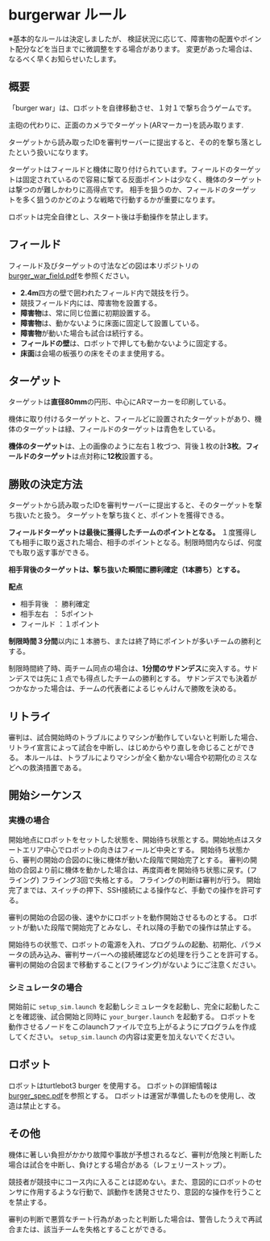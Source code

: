 # burgerwar ルール
※基本的なルールは決定しましたが、
検証状況に応じて、障害物の配置やポイント配分などを当日までに微調整をする場合があります。
変更があった場合は、なるべく早くお知らせいたします。

## 概要

「burger war」は、ロボットを自律移動させ、１対１で撃ち合うゲームです。

主砲の代わりに、正面のカメラでターゲット(ARマーカー)を読み取ります.

ターゲットから読み取ったIDを審判サーバーに提出すると、その的を撃ち落としたという扱いになります。

ターゲットはフィールドと機体に取り付けられています。フィールドのターゲットは固定されているので容易に撃てる反面ポイントは少なく、機体のターゲットは撃つのが難しかわりに高得点です。
相手を狙うのか、フィールドのターゲットを多く狙うのかどのような戦略で行動するかが重要になります。

ロボットは完全自律とし、スタート後は手動操作を禁止します。

## フィールド
フィールド及びターゲットの寸法などの図は本リポジトリの[burger_war_field.pdf](/doc/burger_war_field.pdf)を参照ください。

- **2.4m**四方の壁で囲われたフィールド内で競技を行う。
- 競技フィールド内には、障害物を設置する。
- **障害物**は、常に同じ位置に初期設置する。
- **障害物**は、動かないように床面に固定して設置している。
- **障害物**が動いた場合も試合は続行する。
- **フィールドの壁**は、ロボットで押しても動かないように固定する。
- **床面**は会場の板張りの床をそのまま使用する。

## ターゲット
ターゲットは**直径80mm**の円形、中心にARマーカーを印刷している。

機体に取り付けるターゲットと、フィールどに設置されたターゲットがあり、機体のターゲットは緑、フィールドのターゲットは青色をしている。

**機体のターゲット**は、上の画像のように左右１枚づつ、背後１枚の計**3枚**。**フィールドのターゲット**は点対称に**12枚**設置する。


## 勝敗の決定方法
ターゲットから読み取ったIDを審判サーバーに提出すると、そのターゲットを撃ち抜いたと扱う。
ターゲットを撃ち抜くと、ポイントを獲得できる。

**フィールドターゲットは最後に獲得したチームのポイントとなる。** １度獲得しても相手に取り返された場合、相手のポイントとなる。制限時間内ならば、何度でも取り返す事ができる。

**相手背後のターゲットは、撃ち抜いた瞬間に勝利確定（1本勝ち）とする。**

**配点**
- 相手背後   ： 勝利確定
- 相手左右   ： 5ポイント
- フィールド ：１ポイント

**制限時間３分間**以内に１本勝ち、または終了時にポイントが多いチームの勝利とする。

制限時間終了時、両チーム同点の場合は、**1分間のサドンデス**に突入する。サドンデスでは先に１点でも得点したチームの勝利とする。
サドンデスでも決着がつかなかった場合は、チームの代表者によるじゃんけんで勝敗を決める。

## リトライ
審判は、試合開始時のトラブルによりマシンが動作していないと判断した場合、リトライ宣言によって試合を中断し、はじめからやり直しを命じることができる。
本ルールは、トラブルによりマシンが全く動かない場合や初期化のミスなどへの救済措置である。


## 開始シーケンス
### 実機の場合
開始地点にロボットをセットした状態を、開始待ち状態とする。開始地点はスタートエリア中心でロボットの向きはフィールど中央とする。
開始待ち状態から、審判の開始の合図のに後に機体が動いた段階で開始完了とする。
審判の開始の合図より前に機体を動かした場合は、再度両者を開始待ち状態に戻す。(フライング)
フライング3回で失格とする。
フライングの判断は審判が行う。
開始完了までは、スイッチの押下、SSH接続による操作など、手動での操作を許可する。

審判の開始の合図の後、速やかにロボットを動作開始させるものとする。
ロボットが動いた段階で開始完了とみなし、それ以降の手動での操作は禁止する。

開始待ちの状態で、ロボットの電源を入れ、プログラムの起動、初期化、パラメータの読み込み、審判サーバーへの接続確認などの処理を行うことを許可する。
審判の開始の合図まで移動すること(フライング)がないようにご注意ください。

### シミュレータの場合
開始前に `setup_sim.launch` を起動しシミュレータを起動し、完全に起動したことを確認後、試合開始と同時に `your_burger.launch` を起動する。
ロボットを動作させるノードをこのlaunchファイルで立ち上がるようにプログラムを作成してください。
`setup_sim.launch` の内容は変更を加えないでください。

## ロボット
ロボットはturtlebot3 burger を使用する。
ロボットの詳細情報は[burger_spec.pdf](/doc/burger_spec.pdf)を参照とする。
ロボットは運営が準備したものを使用し、改造は禁止とする。

## その他
機体に著しい負担がかかり故障や事故が予想されるなど、審判が危険と判断した場合は試合を中断し、負けとする場合がある（レフェリーストップ）。

競技者が競技中にコース内に入ることは認めない。また、意図的にロボットのセンサに作用するような行動で、誤動作を誘発させたり、意図的な操作を行うことを禁止する。

審判の判断で悪質なチート行為があったと判断した場合は、警告したうえで再試合または、該当チームを失格とすることができる。

